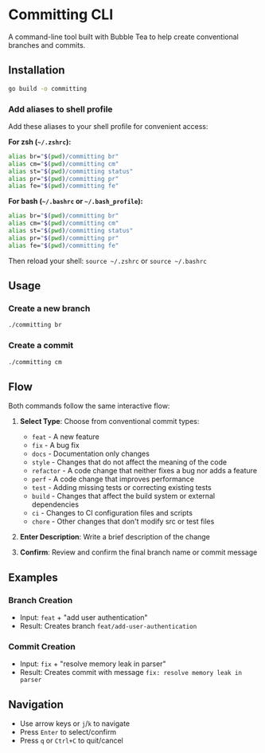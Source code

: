 # Committing CLI

A command-line tool built with Bubble Tea to help create conventional branches and commits.

## Installation

```bash
go build -o committing
```

### Add aliases to shell profile

Add these aliases to your shell profile for convenient access:

**For zsh (`~/.zshrc`):**
```bash
alias br="$(pwd)/committing br"
alias cm="$(pwd)/committing cm" 
alias st="$(pwd)/committing status"
alias pr="$(pwd)/committing pr"
alias fe="$(pwd)/committing fe"
```

**For bash (`~/.bashrc` or `~/.bash_profile`):**
```bash
alias br="$(pwd)/committing br"
alias cm="$(pwd)/committing cm"
alias st="$(pwd)/committing status" 
alias pr="$(pwd)/committing pr"
alias fe="$(pwd)/committing fe"
```

Then reload your shell: `source ~/.zshrc` or `source ~/.bashrc`

## Usage

### Create a new branch
```bash
./committing br
```

### Create a commit
```bash
./committing cm
```

## Flow

Both commands follow the same interactive flow:

1. **Select Type**: Choose from conventional commit types:
   - `feat` - A new feature
   - `fix` - A bug fix
   - `docs` - Documentation only changes
   - `style` - Changes that do not affect the meaning of the code
   - `refactor` - A code change that neither fixes a bug nor adds a feature
   - `perf` - A code change that improves performance
   - `test` - Adding missing tests or correcting existing tests
   - `build` - Changes that affect the build system or external dependencies
   - `ci` - Changes to CI configuration files and scripts
   - `chore` - Other changes that don't modify src or test files

2. **Enter Description**: Write a brief description of the change

3. **Confirm**: Review and confirm the final branch name or commit message

## Examples

### Branch Creation
- Input: `feat` + "add user authentication"
- Result: Creates branch `feat/add-user-authentication`

### Commit Creation  
- Input: `fix` + "resolve memory leak in parser"
- Result: Creates commit with message `fix: resolve memory leak in parser`

## Navigation

- Use arrow keys or `j`/`k` to navigate
- Press `Enter` to select/confirm
- Press `q` or `Ctrl+C` to quit/cancel
